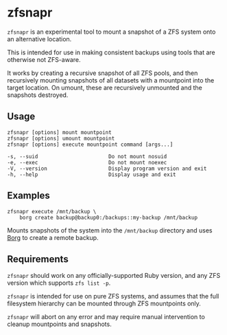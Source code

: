 # zfsnapr

`zfsnapr` is an experimental tool to mount a snapshot of a ZFS system onto an alternative location.

This is intended for use in making consistent backups using tools that are otherwise not ZFS-aware.

It works by creating a recursive snapshot of all ZFS pools, and then recursively mounting snapshots of all datasets with a mountpoint into the target location. On umount, these are recursively unmounted and the snapshots destroyed.

## Usage

    zfsnapr [options] mount mountpoint
    zfsnapr [options] umount mountpoint
    zfsnapr [options] execute mountpoint command [args...]

    -s, --suid                       Do not mount nosuid
    -e, --exec                       Do not mount noexec
    -V, --version                    Display program version and exit
    -h, --help                       Display usage and exit

## Examples

    zfsnapr execute /mnt/backup \
        borg create backup@backup0:/backups::my-backup /mnt/backup

Mounts snapshots of the system into the `/mnt/backup` directory and uses [Borg](https://borgbackup.readthedocs.io/en/stable/) to create a remote backup.

## Requirements

`zfsnapr` should work on any officially-supported Ruby version, and any ZFS version which supports `zfs list -p`.

`zfsnapr` is intended for use on pure ZFS systems, and assumes that the full filesystem hierarchy can be mounted through ZFS mountpoints only.

`zfsnapr` will abort on any error and may require manual intervention to cleanup mountpoints and snapshots.
